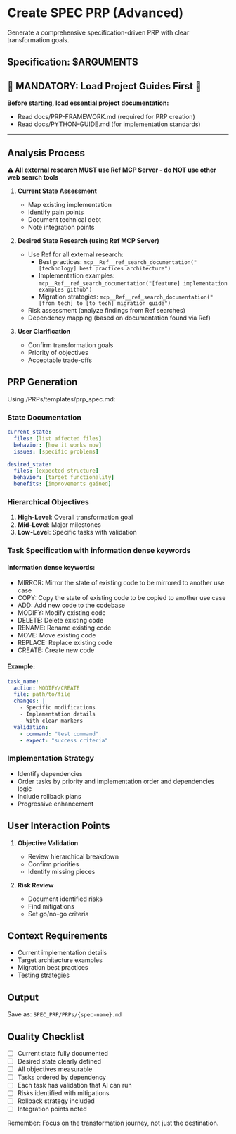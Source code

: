 # Create SPEC PRP (Advanced)

Generate a comprehensive specification-driven PRP with clear transformation goals.

## Specification: $ARGUMENTS

## 🚨 MANDATORY: Load Project Guides First 🚨

**Before starting, load essential project documentation:**
- Read docs/PRP-FRAMEWORK.md (required for PRP creation)
- Read docs/PYTHON-GUIDE.md (for implementation standards)

---

## Analysis Process

**⚠️ All external research MUST use Ref MCP Server - do NOT use other web search tools**

1. **Current State Assessment**
   - Map existing implementation
   - Identify pain points
   - Document technical debt
   - Note integration points

2. **Desired State Research (using Ref MCP Server)**
   - Use Ref for all external research:
     - Best practices: `mcp__Ref__ref_search_documentation("[technology] best practices architecture")`
     - Implementation examples: `mcp__Ref__ref_search_documentation("[feature] implementation examples github")`
     - Migration strategies: `mcp__Ref__ref_search_documentation("[from tech] to [to tech] migration guide")`
   - Risk assessment (analyze findings from Ref searches)
   - Dependency mapping (based on documentation found via Ref)

3. **User Clarification**
   - Confirm transformation goals
   - Priority of objectives
   - Acceptable trade-offs

## PRP Generation

Using /PRPs/templates/prp_spec.md:

### State Documentation

```yaml
current_state:
  files: [list affected files]
  behavior: [how it works now]
  issues: [specific problems]

desired_state:
  files: [expected structure]
  behavior: [target functionality]
  benefits: [improvements gained]
```

### Hierarchical Objectives

1. **High-Level**: Overall transformation goal
2. **Mid-Level**: Major milestones
3. **Low-Level**: Specific tasks with validation

### Task Specification with information dense keywords

#### Information dense keywords:

- MIRROR: Mirror the state of existing code to be mirrored to another use case
- COPY: Copy the state of existing code to be copied to another use case
- ADD: Add new code to the codebase
- MODIFY: Modify existing code
- DELETE: Delete existing code
- RENAME: Rename existing code
- MOVE: Move existing code
- REPLACE: Replace existing code
- CREATE: Create new code

#### Example:

```yaml
task_name:
  action: MODIFY/CREATE
  file: path/to/file
  changes: |
    - Specific modifications
    - Implementation details
    - With clear markers
  validation:
    - command: "test command"
    - expect: "success criteria"
```

### Implementation Strategy

- Identify dependencies
- Order tasks by priority and implementation order and dependencies logic
- Include rollback plans
- Progressive enhancement

## User Interaction Points

1. **Objective Validation**
   - Review hierarchical breakdown
   - Confirm priorities
   - Identify missing pieces

2. **Risk Review**
   - Document identified risks
   - Find mitigations
   - Set go/no-go criteria

## Context Requirements

- Current implementation details
- Target architecture examples
- Migration best practices
- Testing strategies

## Output

Save as: `SPEC_PRP/PRPs/{spec-name}.md`

## Quality Checklist

- [ ] Current state fully documented
- [ ] Desired state clearly defined
- [ ] All objectives measurable
- [ ] Tasks ordered by dependency
- [ ] Each task has validation that AI can run
- [ ] Risks identified with mitigations
- [ ] Rollback strategy included
- [ ] Integration points noted

Remember: Focus on the transformation journey, not just the destination.
